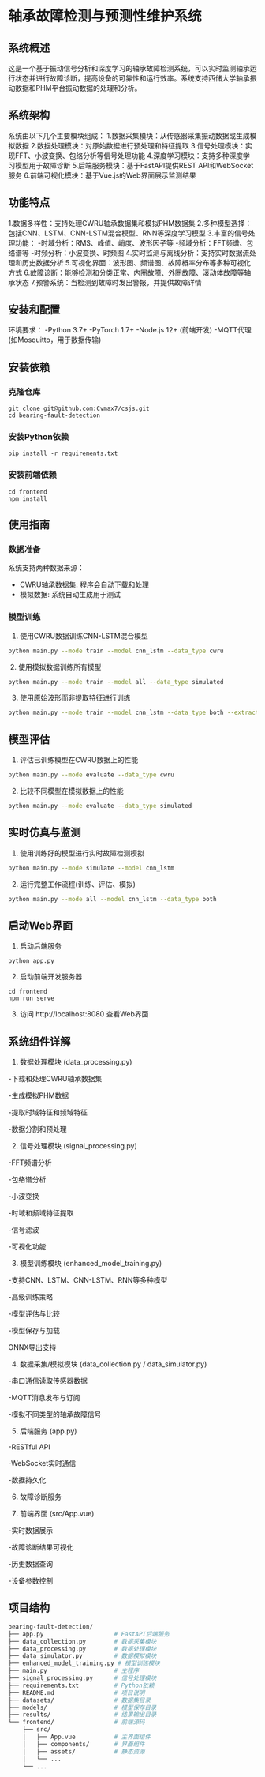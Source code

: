 # 轴承故障检测与预测性维护系统
## 系统概述
这是一个基于振动信号分析和深度学习的轴承故障检测系统，可以实时监测轴承运行状态并进行故障诊断，提高设备的可靠性和运行效率。系统支持西储大学轴承振动数据和PHM平台振动数据的处理和分析。

## 系统架构
系统由以下几个主要模块组成：
1.数据采集模块：从传感器采集振动数据或生成模拟数据
2.数据处理模块：对原始数据进行预处理和特征提取
3.信号处理模块：实现FFT、小波变换、包络分析等信号处理功能
4.深度学习模块：支持多种深度学习模型用于故障诊断
5.后端服务模块：基于FastAPI提供REST API和WebSocket服务
6.前端可视化模块：基于Vue.js的Web界面展示监测结果

## 功能特点
1.数据多样性：支持处理CWRU轴承数据集和模拟PHM数据集
2.多种模型选择：包括CNN、LSTM、CNN-LSTM混合模型、RNN等深度学习模型
3.丰富的信号处理功能：
    -时域分析：RMS、峰值、峭度、波形因子等
    -频域分析：FFT频谱、包络谱等
    -时频分析：小波变换、时频图
4.实时监测与离线分析：支持实时数据流处理和历史数据分析
5.可视化界面：波形图、频谱图、故障概率分布等多种可视化方式
6.故障诊断：能够检测和分类正常、内圈故障、外圈故障、滚动体故障等轴承状态
7.预警系统：当检测到故障时发出警报，并提供故障详情


## 安装和配置
环境要求：
-Python 3.7+
-PyTorch 1.7+
-Node.js 12+ (前端开发)
-MQTT代理 (如Mosquitto，用于数据传输)

## 安装依赖

### 克隆仓库

```
git clone git@github.com:Cvmax7/csjs.git
cd bearing-fault-detection
```



### 安装Python依赖

```
pip install -r requirements.txt
```



### 安装前端依赖

```
cd frontend
npm install
```

## 使用指南

### 数据准备

系统支持两种数据来源：

- CWRU轴承数据集: 程序会自动下载和处理
- 模拟数据: 系统自动生成用于测试

### 模型训练

1. 使用CWRU数据训练CNN-LSTM混合模型

```bash
python main.py --mode train --model cnn_lstm --data_type cwru
```

​    2. 使用模拟数据训练所有模型

```bash
python main.py --mode train --model all --data_type simulated
```

3. 使用原始波形而非提取特征进行训练

```bash
python main.py --mode train --model cnn_lstm --data_type both --extract_features
```

## 模型评估

1. 评估已训练模型在CWRU数据上的性能

```bash
python main.py --mode evaluate --data_type cwru
```

2. 比较不同模型在模拟数据上的性能

```bash
python main.py --mode evaluate --data_type simulated
```

## 实时仿真与监测

1. 使用训练好的模型进行实时故障检测模拟

```bash
python main.py --mode simulate --model cnn_lstm
```

2. 运行完整工作流程(训练、评估、模拟)

```bash
python main.py --mode all --model cnn_lstm --data_type both
```

## 启动Web界面

1. 启动后端服务

```
python app.py
```

2. 启动前端开发服务器

```
cd frontend
npm run serve
```

3. 访问 http://localhost:8080 查看Web界面

## 系统组件详解

1. 数据处理模块 (data_processing.py)

  -下载和处理CWRU轴承数据集

  -生成模拟PHM数据

  -提取时域特征和频域特征

  -数据分割和预处理

2. 信号处理模块 (signal_processing.py)

  -FFT频谱分析

  -包络谱分析

  -小波变换

  -时域和频域特征提取

  -信号滤波

  -可视化功能

3. 模型训练模块 (enhanced_model_training.py)

  -支持CNN、LSTM、CNN-LSTM、RNN等多种模型

  -高级训练策略

  -模型评估与比较

  -模型保存与加载

  ONNX导出支持

4. 数据采集/模拟模块 (data_collection.py / data_simulator.py)

  -串口通信读取传感器数据

  -MQTT消息发布与订阅

  -模拟不同类型的轴承故障信号

5. 后端服务 (app.py)

  -RESTful API

  -WebSocket实时通信

  -数据持久化

6. 故障诊断服务

7. 前端界面 (src/App.vue)

  -实时数据展示

  -故障诊断结果可视化

  -历史数据查询

  -设备参数控制

## 项目结构

```bash
bearing-fault-detection/
├── app.py                    # FastAPI后端服务
├── data_collection.py        # 数据采集模块
├── data_processing.py        # 数据处理模块
├── data_simulator.py         # 数据模拟模块
├── enhanced_model_training.py # 模型训练模块
├── main.py                   # 主程序
├── signal_processing.py      # 信号处理模块
├── requirements.txt          # Python依赖
├── README.md                 # 项目说明
├── datasets/                 # 数据集目录
├── models/                   # 模型保存目录
├── results/                  # 结果输出目录
└── frontend/                 # 前端源码
    ├── src/
    │   ├── App.vue           # 主界面组件
    │   ├── components/       # 界面组件
    │   ├── assets/           # 静态资源
    │   └── ...
    └── ...
```

​    
